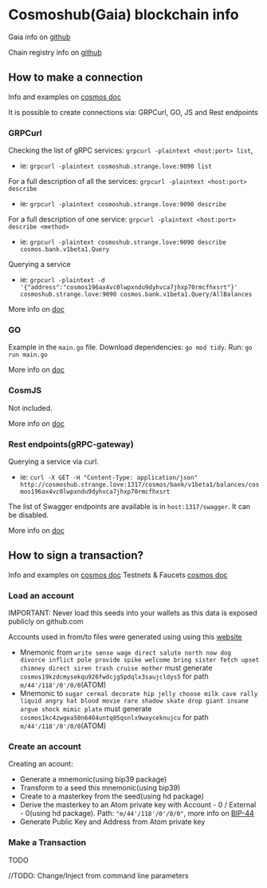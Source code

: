 # Cosmoshub(Gaia) blockchain info

Gaia info on [github](https://github.com/cosmos/gaia)

Chain registry info on [github](https://github.com/cosmos/chain-registry)

## How to make a connection

Info and examples on [cosmos doc](https://docs.cosmos.network/v0.46/run-node/interact-node.html#using-grpc)

It is possible to create connections via: GRPCurl, GO, JS and Rest endpoints

### GRPCurl

Checking the list of gRPC services: `grpcurl -plaintext <host:port> list`,

* ie: `grpcurl -plaintext cosmoshub.strange.love:9090 list`

For a full description of all the services: `grpcurl -plaintext <host:port> describe`

* ie: `grpcurl -plaintext cosmoshub.strange.love:9090 describe`

For a full description of one service: `grpcurl -plaintext <host:port> describe <method>`

* ie: `grpcurl -plaintext cosmoshub.strange.love:9090 describe cosmos.bank.v1beta1.Query`

Querying a service

* ie: `grpcurl -plaintext -d '{"address":"cosmos196ax4vc0lwpxndu9dyhvca7jhxp70rmcfhxsrt"}' cosmoshub.strange.love:9090 cosmos.bank.v1beta1.Query/AllBalances`

More info on [doc](https://docs.cosmos.network/v0.46/run-node/interact-node.html#grpcurl)

### GO

Example in the `main.go` file. Download dependencies: `go mod tidy`. Run: `go run main.go`

More info on [doc](https://docs.cosmos.network/v0.46/run-node/interact-node.html#programmatically-via-go)

### CosmJS

Not included.

More info on [doc](https://docs.cosmos.network/v0.46/run-node/interact-node.html#cosmjs)

### Rest endpoints(gRPC-gateway)

Querying a service via curl.

* ie: `curl -X GET -H "Content-Type: application/json" http://cosmoshub.strange.love:1317/cosmos/bank/v1beta1/balances/cosmos196ax4vc0lwpxndu9dyhvca7jhxp70rmcfhxsrt`

The list of Swagger endpoints are available is in `host:1317/swagger`. It can be disabled.

More info on [doc](https://docs.cosmos.network/v0.46/run-node/interact-node.html#using-the-rest-endpoints)

## How to sign a transaction?

Info and examples on [cosmos doc](https://docs.cosmos.network/master/run-node/txs.html)
Testnets & Faucets [cosmos doc](https://github.com/cosmos/testnets)

### Load an account

IMPORTANT: Never load this seeds into your wallets as this data is exposed publicly on github.com

Accounts used in from/to files were generated using using this [website](https://iancoleman.io/bip39)

* Mnemonic from `write sense wage direct salute north now dog divorce inflict pole provide spike welcome bring sister fetch upset chimney direct siren trash cruise mother` must generate `cosmos19kzdcmysekqu926fwdcjg5pdqlx3saujcldys5` for path `m/44'/118'/0'/0/0`(ATOM)
* Mnemonic to `sugar cereal decorate hip jelly choose milk cave rally liquid angry hat blood movie rare shadow skate drop giant insane argue shock mimic plate` must generate `cosmos1kc4zwgea50n6404untq05qsnlx9wayceknujcu` for path `m/44'/118'/0'/0/0`(ATOM)
  
### Create an account

Creating an acount:

* Generate a mnemonic(using bip39 package)
* Transform to a seed this mnemonic(using bip39)
* Create to a masterkey from the seed(using hd package)
* Derive the masterkey to an Atom private key with Account - 0 / External - 0(using hd package). Path: `"m/44'/118'/0'/0/0"`, more info on [BIP-44](https://github.com/bitcoin/bips/blob/master/bip-0044.mediawiki#change)
* Generate Public Key and Address from Atom private key

### Make a Transaction

TODO


//TODO: Change/Inject from command line parameters